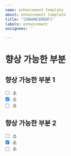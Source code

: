 ```yaml
---
name: enhancement template
about: enhancement template
title: "[ENHANCEMENT]"
labels: enhancement
assignees: ''

---
```


# 향상 가능한 부분

## 향상 가능한 부분 1
- [ ] 소
- [x] 소
- [ ] 소

## 향상 가능한 부분 2
- [ ] 소
- [x] 소
- [ ] 소
